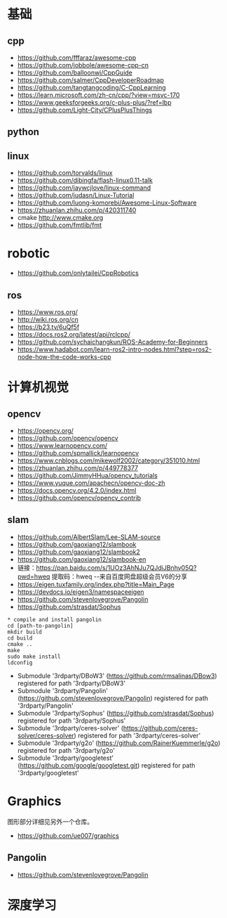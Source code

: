 # 基础
## cpp

- https://github.com/fffaraz/awesome-cpp
- https://github.com/jobbole/awesome-cpp-cn
- https://github.com/balloonwj/CppGuide 
- https://github.com/salmer/CppDeveloperRoadmap
- https://github.com/tangtangcoding/C-CppLearning
- https://learn.microsoft.com/zh-cn/cpp/?view=msvc-170
- https://www.geeksforgeeks.org/c-plus-plus/?ref=lbp
- https://github.com/Light-City/CPlusPlusThings

## python

## linux
- https://github.com/torvalds/linux
- https://github.com/dibingfa/flash-linux0.11-talk
- https://github.com/jaywcjlove/linux-command
- https://github.com/judasn/Linux-Tutorial
- https://github.com/luong-komorebi/Awesome-Linux-Software
- https://zhuanlan.zhihu.com/p/420311740
- cmake http://www.cmake.org
- https://github.com/fmtlib/fmt


# robotic
- https://github.com/onlytailei/CppRobotics

## ros
- https://www.ros.org/
- http://wiki.ros.org/cn
- https://b23.tv/6uQf5f
- https://docs.ros2.org/latest/api/rclcpp/
- https://github.com/sychaichangkun/ROS-Academy-for-Beginners
- https://www.hadabot.com/learn-ros2-intro-nodes.html?step=ros2-node-how-the-code-works-cpp

# 计算机视觉
## opencv
- https://opencv.org/
- https://github.com/opencv/opencv
- https://www.learnopencv.com/
- https://github.com/spmallick/learnopencv
- https://www.cnblogs.com/mikewolf2002/category/351010.html
- https://zhuanlan.zhihu.com/p/449778377
- https://github.com/JimmyHHua/opencv_tutorials
- https://www.yuque.com/apachecn/opencv-doc-zh
- https://docs.opencv.org/4.2.0/index.html
- https://github.com/opencv/opencv_contrib

## slam
- https://github.com/AlbertSlam/Lee-SLAM-source
- https://github.com/gaoxiang12/slambook
- https://github.com/gaoxiang12/slambook2
- https://github.com/gaoxiang12/slambook-en
- 链接：https://pan.baidu.com/s/1UOz3AhNJu7QJdiJBnhy05Q?pwd=hweq 
提取码：hweq 
--来自百度网盘超级会员V6的分享
- https://eigen.tuxfamily.org/index.php?title=Main_Page 
- https://devdocs.io/eigen3/namespaceeigen
- https://github.com/stevenlovegrove/Pangolin
- https://github.com/strasdat/Sophus
```
* compile and install pangolin
cd [path-to-pangolin]
mkdir build
cd build
cmake ..
make 
sudo make install 
ldconfig
```
- Submodule '3rdparty/DBoW3' (https://github.com/rmsalinas/DBow3) registered for path '3rdparty/DBoW3'
- Submodule '3rdparty/Pangolin' (https://github.com/stevenlovegrove/Pangolin) registered for path '3rdparty/Pangolin'
- Submodule '3rdparty/Sophus' (https://github.com/strasdat/Sophus) registered for path '3rdparty/Sophus'
- Submodule '3rdparty/ceres-solver' (https://github.com/ceres-solver/ceres-solver) registered for path '3rdparty/ceres-solver'
- Submodule '3rdparty/g2o' (https://github.com/RainerKuemmerle/g2o) registered for path '3rdparty/g2o'
- Submodule '3rdparty/googletest' (https://github.com/google/googletest.git) registered for path '3rdparty/googletest'


# Graphics
图形部分详细见另外一个仓库。
- https://github.com/ue007/graphics
## Pangolin
- https://github.com/stevenlovegrove/Pangolin


# 深度学习


